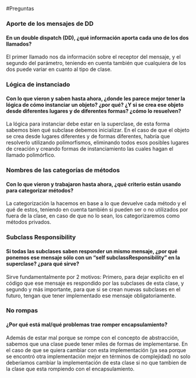 #Preguntas

### Aporte de los mensajes de DD

#### En un double dispatch (DD), ¿qué información aporta cada uno de los dos llamados?

El primer llamado nos da información sobre el receptor del mensaje, y el segundo del parámetro, teniendo en cuenta también que cualquiera de los dos puede variar en cuanto al tipo de clase.

### Lógica de instanciado

#### Con lo que vieron y saben hasta ahora, ¿donde les parece mejor tener la lógica de cómo instanciar un objeto? ¿por qué? ¿Y si se crea ese objeto desde diferentes lugares y de diferentes formas? ¿cómo lo resuelven?

La lógica para instanciar debe estar en la superclase, de esta forma sabemos bien qué subclase debemos inicializar. En el caso de que el objeto se crea desde lugares diferentes y de formas diferentes, habría que resolverlo utilizando polimorfismos, eliminando todos esos posibles lugares de creación y creando formas de instanciamiento las cuales hagan el llamado polimórfico.

### Nombres de las categorías de métodos

#### Con lo que vieron y trabajaron hasta ahora, ¿qué criterio están usando para categorizar métodos?

La categorización la hacemos en base a lo que devuelve cada método y el qué de estos, teniendo en cuenta también si pueden ser o no utilizados por fuera de la clase, en caso de que no lo sean, los categorizaremos como métodos privados.

### Subclass Responsibility

#### Si todas las subclases saben responder un mismo mensaje, ¿por qué ponemos ese mensaje sólo con un “self subclassResponsibility” en la superclase? ¿para qué sirve?

Sirve fundamentalmente por 2 motivos: Primero, para dejar explicito en el código que ese mensaje es respondido por las subclases de esta clase, y segundo y más importante, para que si se crean nuevas subclases en el futuro, tengan que tener implementado ese mensaje obligatoriamente.

### No rompas

#### ¿Por qué está mal/qué problemas trae romper encapsulamiento?

Además de estar mal porque se rompe con el concepto de abstracción, sabemos que una clase puede tener miles de formas de implementarse. En el caso de que se quiera cambiar con esta implementación (ya sea porque se encontró otra implementación mejor en términos de complejidad) no solo deberiamos cambiar la implementación de esta clase si no que tambien de la clase que esta rompiendo con el encapsulamiento.
